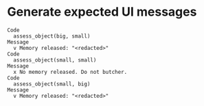 # Generate expected UI messages

    Code
      assess_object(big, small)
    Message
      v Memory released: "<redacted>"
    Code
      assess_object(small, small)
    Message
      x No memory released. Do not butcher.
    Code
      assess_object(small, big)
    Message
      v Memory released: "<redacted>"

